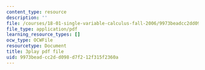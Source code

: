 ```yaml
---
content_type: resource
description: ''
file: /courses/18-01-single-variable-calculus-fall-2006/9973beadcc2dd098d7f212f315f2360a_ShGBRUx2ub8.pdf
file_type: application/pdf
learning_resource_types: []
ocw_type: OCWFile
resourcetype: Document
title: 3play pdf file
uid: 9973bead-cc2d-d098-d7f2-12f315f2360a
---
```

